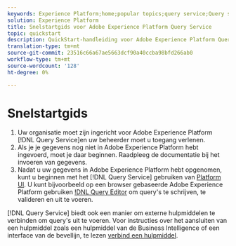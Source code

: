 ```yaml
---
keywords: Experience Platform;home;popular topics;query service;Query service;query
solution: Experience Platform
title: Snelstartgids voor Adobe Experience Platform Query Service
topic: quickstart
description: QuickStart-handleiding voor Adobe Experience Platform Query Service.
translation-type: tm+mt
source-git-commit: 23516c66a67ae5663dcf90a40ccba98bfd266ab0
workflow-type: tm+mt
source-wordcount: '128'
ht-degree: 0%

---
```



# Snelstartgids

1. Uw organisatie moet zijn ingericht voor Adobe Experience Platform [!DNL Query Service]en uw beheerder moet u toegang verlenen.
2. Als je je gegevens nog niet in Adobe Experience Platform hebt ingevoerd, moet je daar beginnen. Raadpleeg de documentatie bij het invoeren van gegevens.
3. Nadat u uw gegevens in Adobe Experience Platform hebt opgenomen, kunt u beginnen met het [!DNL Query Service] gebruiken van [Platform UI](ui/overview.md). U kunt bijvoorbeeld op een browser gebaseerde Adobe Experience Platform gebruiken [!DNL Query Editor](ui/user-guide.md) om query&#39;s te schrijven, te valideren en uit te voeren.


[!DNL Query Service] biedt ook een manier om externe hulpmiddelen te verbinden om query&#39;s uit te voeren. Voor instructies over het aansluiten van een hulpmiddel zoals een hulpmiddel van de Business Intelligence of een interface van de bevellijn, te lezen [verbind een hulpmiddel](clients/overview.md).

